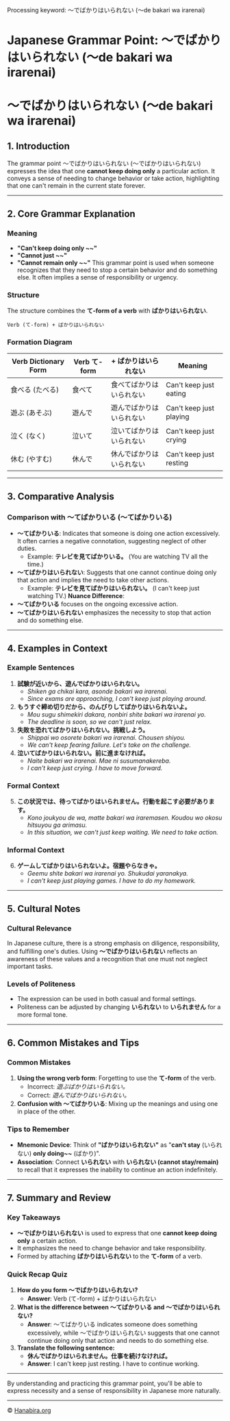 Processing keyword: ～でばかりはいられない (〜de bakari wa irarenai)
# Japanese Grammar Point: ～でばかりはいられない (〜de bakari wa irarenai)
# ～でばかりはいられない (〜de bakari wa irarenai)
## 1. Introduction
The grammar point ～でばかりはいられない (〜でばかりはいられない) expresses the idea that one **cannot keep doing only** a particular action. It conveys a sense of needing to change behavior or take action, highlighting that one can't remain in the current state forever.

---
## 2. Core Grammar Explanation
### Meaning
- **"Can't keep doing only ~~"**
- **"Cannot just ~~"**
- **"Cannot remain only ~~"**
This grammar point is used when someone recognizes that they need to stop a certain behavior and do something else. It often implies a sense of responsibility or urgency.
### Structure
The structure combines the **て-form of a verb** with **ばかりはいられない**.
```
Verb (て-form) + ばかりはいられない
```
### Formation Diagram
| Verb Dictionary Form | Verb て-form | + ばかりはいられない | Meaning                             |
|----------------------|-------------|----------------------|-------------------------------------|
| 食べる (たべる)       | 食べて       | 食べてばかりはいられない   | Can't keep just eating             |
| 遊ぶ (あそぶ)         | 遊んで       | 遊んでばかりはいられない   | Can't keep just playing            |
| 泣く (なく)           | 泣いて       | 泣いてばかりはいられない   | Can't keep just crying             |
| 休む (やすむ)         | 休んで       | 休んでばかりはいられない   | Can't keep just resting            |
---
## 3. Comparative Analysis
### Comparison with ～てばかりいる (〜てばかりいる)
- **～てばかりいる**: Indicates that someone is doing one action excessively. It often carries a negative connotation, suggesting neglect of other duties.
  - Example: **テレビを見てばかりいる。** (You are watching TV all the time.)
- **～てばかりはいられない**: Suggests that one cannot continue doing only that action and implies the need to take other actions.
  - Example: **テレビを見てばかりはいられない。** (I can't keep just watching TV.)
**Nuance Difference**:
- **～てばかりいる** focuses on the ongoing excessive action.
- **～てばかりはいられない** emphasizes the necessity to stop that action and do something else.
---
## 4. Examples in Context
### Example Sentences
1. **試験が近いから、遊んでばかりはいられない。**
   - *Shiken ga chikai kara, asonde bakari wa irarenai.*
   - *Since exams are approaching, I can't keep just playing around.*
2. **もうすぐ締め切りだから、のんびりしてばかりはいられないよ。**
   - *Mou sugu shimekiri dakara, nonbiri shite bakari wa irarenai yo.*
   - *The deadline is soon, so we can't just relax.*
3. **失敗を恐れてばかりはいられない。挑戦しよう。**
   - *Shippai wo osorete bakari wa irarenai. Chousen shiyou.*
   - *We can't keep fearing failure. Let's take on the challenge.*
4. **泣いてばかりはいられない。前に進まなければ。**
   - *Naite bakari wa irarenai. Mae ni susumanakereba.*
   - *I can't keep just crying. I have to move forward.*
### Formal Context
5. **この状況では、待ってばかりはいられません。行動を起こす必要があります。**
   - *Kono joukyou de wa, matte bakari wa iraremasen. Koudou wo okosu hitsuyou ga arimasu.*
   - *In this situation, we can't just keep waiting. We need to take action.*
### Informal Context
6. **ゲームしてばかりはいられないよ。宿題やらなきゃ。**
   - *Geemu shite bakari wa irarenai yo. Shukudai yaranakya.*
   - *I can't keep just playing games. I have to do my homework.*
---
## 5. Cultural Notes
### Cultural Relevance
In Japanese culture, there is a strong emphasis on diligence, responsibility, and fulfilling one's duties. Using **～でばかりはいられない** reflects an awareness of these values and a recognition that one must not neglect important tasks.
### Levels of Politeness
- The expression can be used in both casual and formal settings.
- Politeness can be adjusted by changing **いられない** to **いられません** for a more formal tone.
---
## 6. Common Mistakes and Tips
### Common Mistakes
1. **Using the wrong verb form**: Forgetting to use the **て-form** of the verb.
   - Incorrect: *遊ぶばかりはいられない。*
   - Correct: *遊んでばかりはいられない。*
2. **Confusion with ～てばかりいる**: Mixing up the meanings and using one in place of the other.
### Tips to Remember
- **Mnemonic Device**: Think of **"ばかりはいられない"** as "**can't stay** (いられない) **only doing~~** (ばかり)".
- **Association**: Connect **いられない** with **いられない (cannot stay/remain)** to recall that it expresses the inability to continue an action indefinitely.
---
## 7. Summary and Review
### Key Takeaways
- **～でばかりはいられない** is used to express that one **cannot keep doing only** a certain action.
- It emphasizes the need to change behavior and take responsibility.
- Formed by attaching **ばかりはいられない** to the **て-form** of a verb.
### Quick Recap Quiz
1. **How do you form ～でばかりはいられない?**
   - **Answer**: Verb (て-form) + ばかりはいられない
2. **What is the difference between ～てばかりいる and ～でばかりはいられない?**
   - **Answer**: ～てばかりいる indicates someone does something excessively, while ～でばかりはいられない suggests that one cannot continue doing only that action and needs to do something else.
3. **Translate the following sentence:**
   - **休んでばかりはいられません。仕事を続けなければ。**
   - **Answer**: I can't keep just resting. I have to continue working.
---
By understanding and practicing this grammar point, you'll be able to express necessity and a sense of responsibility in Japanese more naturally.


---

© [Hanabira.org](https://hanabira.org)
